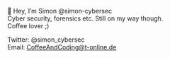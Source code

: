 👋 Hey, I’m Simon @simon-cybersec  
Cyber security, forensics etc. Still on my way though.  
Coffee lover ;)


Twitter: @simon_cybersec  
Email: CoffeeAndCoding@t-online.de  

<!---
coding-with-coffee/coding-with-coffee is a ✨ special ✨ repository because its `README.md` (this file) appears on your GitHub profile.
You can click the Preview link to take a look at your changes.
--->
